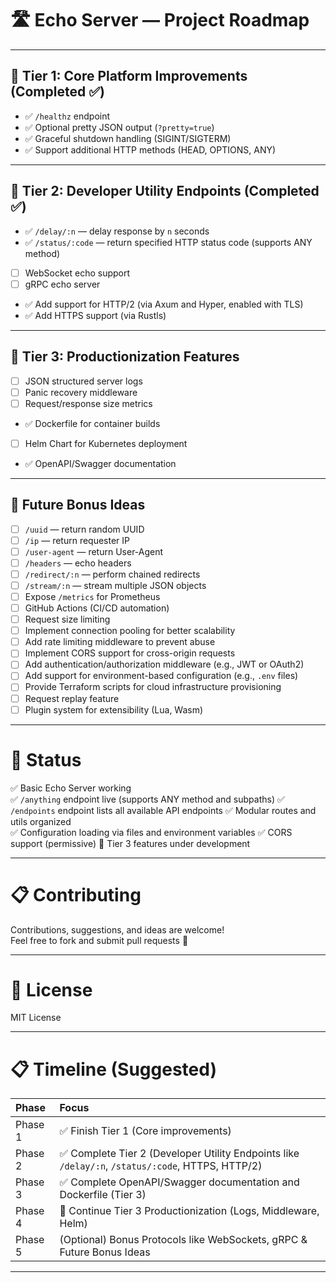 # 🛣 Echo Server — Project Roadmap

---

## 🥇 Tier 1: Core Platform Improvements (Completed ✅)

- ✅ `/healthz` endpoint
- ✅ Optional pretty JSON output (`?pretty=true`)
- ✅ Graceful shutdown handling (SIGINT/SIGTERM)
- ✅ Support additional HTTP methods (HEAD, OPTIONS, ANY)

---

## 🥈 Tier 2: Developer Utility Endpoints (Completed ✅)

- ✅ `/delay/:n` — delay response by `n` seconds
- ✅ `/status/:code` — return specified HTTP status code (supports ANY method)
- [ ] WebSocket echo support
- [ ] gRPC echo server
- ✅ Add support for HTTP/2 (via Axum and Hyper, enabled with TLS)
- ✅ Add HTTPS support (via Rustls)

---

## 🥉 Tier 3: Productionization Features

- [ ] JSON structured server logs
- [ ] Panic recovery middleware
- [ ] Request/response size metrics
- ✅ Dockerfile for container builds
- [ ] Helm Chart for Kubernetes deployment
- ✅ OpenAPI/Swagger documentation

---

## 🚀 Future Bonus Ideas

- [ ] `/uuid` — return random UUID
- [ ] `/ip` — return requester IP
- [ ] `/user-agent` — return User-Agent
- [ ] `/headers` — echo headers
- [ ] `/redirect/:n` — perform chained redirects
- [ ] `/stream/:n` — stream multiple JSON objects
- [ ] Expose `/metrics` for Prometheus
- [ ] GitHub Actions (CI/CD automation)
- [ ] Request size limiting
- [ ] Implement connection pooling for better scalability
- [ ] Add rate limiting middleware to prevent abuse
- [ ] Implement CORS support for cross-origin requests
- [ ] Add authentication/authorization middleware (e.g., JWT or OAuth2)
- [ ] Add support for environment-based configuration (e.g., `.env` files)
- [ ] Provide Terraform scripts for cloud infrastructure provisioning
- [ ] Request replay feature
- [ ] Plugin system for extensibility (Lua, Wasm)

---

# 📢 Status

✅ Basic Echo Server working  
✅ `/anything` endpoint live (supports ANY method and subpaths)
✅ `/endpoints` endpoint lists all available API endpoints
✅ Modular routes and utils organized  
✅ Configuration loading via files and environment variables
✅ CORS support (permissive)
🚧 Tier 3 features under development  

---

# 📋 Contributing

Contributions, suggestions, and ideas are welcome!  
Feel free to fork and submit pull requests 🚀

---

# 📢 License

MIT License

---

# 📋 Timeline (Suggested)

| Phase | Focus |
|:---|:---|
| Phase 1 | ✅ Finish Tier 1 (Core improvements) |
| Phase 2 | ✅ Complete Tier 2 (Developer Utility Endpoints like `/delay/:n`, `/status/:code`, HTTPS, HTTP/2) |
| Phase 3 | ✅ Complete OpenAPI/Swagger documentation and Dockerfile (Tier 3) |
| Phase 4 | 🚧 Continue Tier 3 Productionization (Logs, Middleware, Helm) |
| Phase 5 | (Optional) Bonus Protocols like WebSockets, gRPC & Future Bonus Ideas |

---
